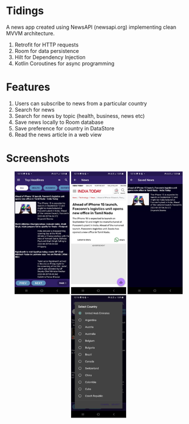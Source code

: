 # Tidings

A news app created using NewsAPI (newsapi.org) implementing clean MVVM architecture.
1. Retrofit for HTTP requests
2. Room for data persistence
3. Hilt for Dependency Injection
4. Kotlin Coroutines for async programming

# Features
1. Users can subscribe to news from a particular country
2. Search for news
3. Search for news by topic (health, business, news etc)
4. Save news locally to Room database
5. Save preference for country in DataStore
6. Read the news article in a web view

# Screenshots

<p align="center">
  <img src="home.jpg" width="150px" title="home"/>
  <img src="news.jpg" width="150px" title="news"/>
  <img src="saved_news.jpg" width="150px" title="saved_news" />
  <img src="select country.jpg" width="150px" title="select country" />
</p>
